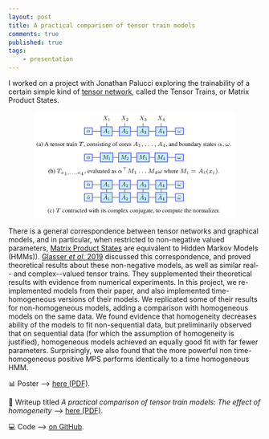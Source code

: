 ```yaml
---
layout: post
title: A practical comparison of tensor train models
comments: true
published: true 
tags:
    - presentation
---
```


I worked on a project with Jonathan Palucci exploring the trainability of a certain simple kind of [tensor network](https://tensornetwork.org/), called the Tensor Trains, or Matrix Product States.


<div style="text-align: center;"><img width="400" src="/assets/2020-12-22-training-tensor-trains-fig2.png"></div>


There is a general correspondence between tensor networks and graphical models, and in particular, when restricted to non-negative valued parameters, [Matrix Product States](https://tensornetwork.org/mps/) are equivalent to Hidden Markov Models (HMMs)). [Glasser _et al_. 2019](https://arxiv.org/abs/1907.03741) discussed this correspondence, and proved theoretical results about these non-negative models, as well as similar real-- and complex--valued tensor trains.  They supplemented their theoretical results with evidence from numerical experiments.  In this project, we re-implemented models from their paper, and also implemented time-homogeneous versions of their models.
We replicated some of their results for non-homogeneous models, adding a comparison with homogeneous models on the same data.  We found evidence that homogeneity decreases ability of the models to fit non-sequential data, but preliminarily observed that on sequential data (for which the assumption of homogeneity is justified), homogeneous models achieved an equally good fit with far fewer parameters. Surprisingly, we also found that the more powerful non time-homogeneous positive MPS performs identically to a time homogeneous HMM.

📊 Poster --> [here (PDF)](/assets/pdfs/2020.12.15.tensor-trains-poster.pdf).  

📄 Writeup titled _A practical comparison of tensor train models: The effect of homogeneity_ --> [here (PDF)](/assets/pdfs/2020.12.22.tensor-trains-writeup.pdf).  

💻 Code --> [on GitHub](https://github.com/postylem/comparison-of-tensor-train-models).

